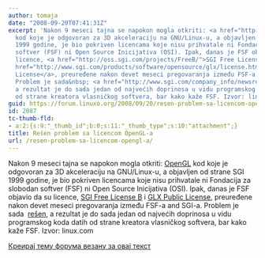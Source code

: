 ```yaml
---
author: tomaja
date: "2008-09-20T07:41:31Z"
excerpt: 'Nakon 9 meseci tajna se napokon mogla otkriti: <a href="http://en.wikipedia.org/wiki/Opengl">OpenGL</a>
  kod koje je odgovoran za 3D akceleraciju na GNU/Linux-u, a objavljen od strane SGI
  1999 godine, je bio pokriven licencama koje nisu prihvatale ni Fondacija za slobodan
  softver (FSF) ni Open Source Inicijativa (OSI). Ipak, danas je FSF objavio da su
  licence, <a href="http://oss.sgi.com/projects/FreeB/">SGI Free License B</a> i <a
  href="http://www.sgi.com/products/software/opensource/glx/license.html">GLX Public
  License</a>, preuređene nakon devet meseci pregovaranja između FSF-a and SGI-a.
  Problem je sada&nbsp; <a href="http://www.sgi.com/company_info/newsroom/press_releases/2008/september/opengl.html">re&scaron;en</a>,
  a rezultat je do sada jedan od najvećih doprinosa u vidu programskog koda datih
  od strane kreatora vlasničkog softvera, bar kako kaže FSF. Izvor: linux.com'
guid: https://forum.linuxo.org/2008/09/20/resen-problem-sa-licencom-opengl-a/
id: 2087
tc-thumb-fld:
- a:2:{s:9:"_thumb_id";b:0;s:11:"_thumb_type";s:10:"attachment";}
title: Rešen problem sa licencom OpenGL-a
url: /resen-problem-sa-licencom-opengl-a/
---
```

Nakon 9 meseci tajna se napokon mogla otkriti: [OpenGL](http://en.wikipedia.org/wiki/Opengl) kod koje je odgovoran za 3D akceleraciju na GNU/Linux-u, a objavljen od strane SGI 1999 godine, je bio pokriven licencama koje nisu prihvatale ni Fondacija za slobodan softver (FSF) ni Open Source Inicijativa (OSI). Ipak, danas je FSF objavio da su licence, [SGI Free License B](http://oss.sgi.com/projects/FreeB/) i [GLX Public License](http://www.sgi.com/products/software/opensource/glx/license.html), preuređene nakon devet meseci pregovaranja između FSF-a and SGI-a. Problem je sada&nbsp; [re&scaron;en](http://www.sgi.com/company_info/newsroom/press_releases/2008/september/opengl.html), a rezultat je do sada jedan od najvećih doprinosa u vidu programskog koda datih od strane kreatora vlasničkog softvera, bar kako kaže FSF. Izvor: linux.com<!--break-->

[Креирај тему форума везану за овај текст](https://linuxo.org/nova-tema-na-forumu/?se_pid=2087)